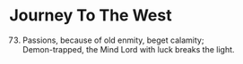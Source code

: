 # Journey To The West


73. Passions, because of old enmity, beget calamity;<br>
Demon-trapped, the Mind Lord with luck breaks the light.
